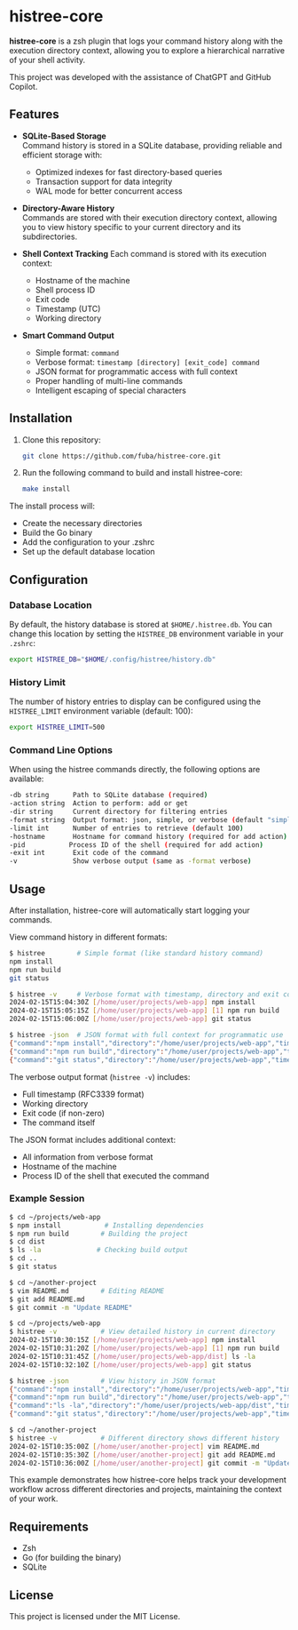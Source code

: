 # histree-core

**histree-core** is a zsh plugin that logs your command history along with the execution directory context, allowing you to explore a hierarchical narrative of your shell activity.

This project was developed with the assistance of ChatGPT and GitHub Copilot.

## Features

- **SQLite-Based Storage**  
  Command history is stored in a SQLite database, providing reliable and efficient storage with:
  - Optimized indexes for fast directory-based queries
  - Transaction support for data integrity
  - WAL mode for better concurrent access

- **Directory-Aware History**  
  Commands are stored with their execution directory context, allowing you to view history specific to your current directory and its subdirectories.

- **Shell Context Tracking**
  Each command is stored with its execution context:
  - Hostname of the machine
  - Shell process ID
  - Exit code
  - Timestamp (UTC)
  - Working directory

- **Smart Command Output**
  - Simple format: `command`
  - Verbose format: `timestamp [directory] [exit_code] command`
  - JSON format for programmatic access with full context
  - Proper handling of multi-line commands
  - Intelligent escaping of special characters

## Installation

1. Clone this repository:
    ```sh
    git clone https://github.com/fuba/histree-core.git
    ```

2. Run the following command to build and install histree-core:
    ```sh
    make install
    ```

The install process will:
- Create the necessary directories
- Build the Go binary
- Add the configuration to your .zshrc
- Set up the default database location

## Configuration

### Database Location
By default, the history database is stored at `$HOME/.histree.db`. You can change this location by setting the `HISTREE_DB` environment variable in your `.zshrc`:

```zsh
export HISTREE_DB="$HOME/.config/histree/history.db"
```

### History Limit
The number of history entries to display can be configured using the `HISTREE_LIMIT` environment variable (default: 100):

```zsh
export HISTREE_LIMIT=500
```

### Command Line Options

When using the histree commands directly, the following options are available:

```sh
-db string      Path to SQLite database (required)
-action string  Action to perform: add or get
-dir string     Current directory for filtering entries
-format string  Output format: json, simple, or verbose (default "simple")
-limit int      Number of entries to retrieve (default 100)
-hostname       Hostname for command history (required for add action)
-pid           Process ID of the shell (required for add action)
-exit int       Exit code of the command
-v              Show verbose output (same as -format verbose)
```

## Usage

After installation, histree-core will automatically start logging your commands.

View command history in different formats:
```sh
$ histree        # Simple format (like standard history command)
npm install
npm run build
git status

$ histree -v     # Verbose format with timestamp, directory and exit code
2024-02-15T15:04:30Z [/home/user/projects/web-app] npm install
2024-02-15T15:05:15Z [/home/user/projects/web-app] [1] npm run build
2024-02-15T15:06:00Z [/home/user/projects/web-app] git status

$ histree -json  # JSON format with full context for programmatic use
{"command":"npm install","directory":"/home/user/projects/web-app","timestamp":"2024-02-15T15:04:30Z","exit_code":0,"hostname":"laptop","process_id":1234}
{"command":"npm run build","directory":"/home/user/projects/web-app","timestamp":"2024-02-15T15:05:15Z","exit_code":1,"hostname":"laptop","process_id":1234}
{"command":"git status","directory":"/home/user/projects/web-app","timestamp":"2024-02-15T15:06:00Z","exit_code":0,"hostname":"laptop","process_id":1234}
```

The verbose output format (`histree -v`) includes:
- Full timestamp (RFC3339 format)
- Working directory
- Exit code (if non-zero)
- The command itself

The JSON format includes additional context:
- All information from verbose format
- Hostname of the machine
- Process ID of the shell that executed the command

### Example Session

```sh
$ cd ~/projects/web-app
$ npm install           # Installing dependencies
$ npm run build        # Building the project
$ cd dist
$ ls -la              # Checking build output
$ cd ..
$ git status

$ cd ~/another-project
$ vim README.md        # Editing README
$ git add README.md
$ git commit -m "Update README"

$ cd ~/projects/web-app
$ histree -v           # View detailed history in current directory
2024-02-15T10:30:15Z [/home/user/projects/web-app] npm install
2024-02-15T10:31:20Z [/home/user/projects/web-app] [1] npm run build
2024-02-15T10:31:45Z [/home/user/projects/web-app/dist] ls -la
2024-02-15T10:32:10Z [/home/user/projects/web-app] git status

$ histree -json        # View history in JSON format
{"command":"npm install","directory":"/home/user/projects/web-app","timestamp":"2024-02-15T10:30:15Z","exit_code":0,"hostname":"laptop","process_id":1234}
{"command":"npm run build","directory":"/home/user/projects/web-app","timestamp":"2024-02-15T10:31:20Z","exit_code":1,"hostname":"laptop","process_id":1234}
{"command":"ls -la","directory":"/home/user/projects/web-app/dist","timestamp":"2024-02-15T10:31:45Z","exit_code":0,"hostname":"laptop","process_id":1234}
{"command":"git status","directory":"/home/user/projects/web-app","timestamp":"2024-02-15T10:32:10Z","exit_code":0,"hostname":"laptop","process_id":1234}

$ cd ~/another-project
$ histree -v           # Different directory shows different history
2024-02-15T10:35:00Z [/home/user/another-project] vim README.md
2024-02-15T10:35:30Z [/home/user/another-project] git add README.md
2024-02-15T10:36:00Z [/home/user/another-project] git commit -m "Update README"
```

This example demonstrates how histree-core helps track your development workflow across different directories and projects, maintaining the context of your work.

## Requirements

- Zsh
- Go (for building the binary)
- SQLite

## License

This project is licensed under the MIT License.
